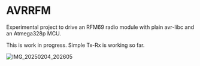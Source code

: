 # AVRRFM

Experimental project to drive an RFM69 radio module with plain avr-libc
and an Atmega328p MCU.  

This is work in progress. Simple Tx-Rx is working so far.  

![IMG_20250204_202605](https://github.com/user-attachments/assets/9ab786fc-655d-48e0-afa9-cc52b606b4b8)
